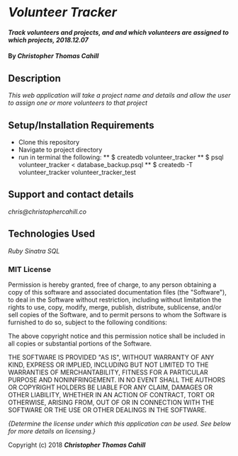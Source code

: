 # _Volunteer Tracker_

#### _Track volunteers and projects, and and which volunteers are assigned to which projects, 2018.12.07_

#### By _**Christopher Thomas Cahill**_

## Description

_This web application will take a project name and details and allow the user to assign one or more volunteers to that project_

## Setup/Installation Requirements

* Clone this repository
* Navigate to project directory
* run in terminal the following:
** $ createdb volunteer_tracker
** $ psql volunteer_tracker < database_backup.psql
** $ createdb -T volunteer_tracker volunteer_tracker_test


## Support and contact details

_chris@christophercahill.co_

## Technologies Used

_Ruby_
_Sinatra_
_SQL_

### MIT License

Permission is hereby granted, free of charge, to any person obtaining a copy of this software and associated documentation files (the "Software"), to deal in the Software without restriction, including without limitation the rights to use, copy, modify, merge, publish, distribute, sublicense, and/or sell copies of the Software, and to permit persons to whom the Software is furnished to do so, subject to the following conditions:

The above copyright notice and this permission notice shall be included in all copies or substantial portions of the Software.

THE SOFTWARE IS PROVIDED "AS IS", WITHOUT WARRANTY OF ANY KIND, EXPRESS OR IMPLIED, INCLUDING BUT NOT LIMITED TO THE WARRANTIES OF MERCHANTABILITY, FITNESS FOR A PARTICULAR PURPOSE AND NONINFRINGEMENT. IN NO EVENT SHALL THE AUTHORS OR COPYRIGHT HOLDERS BE LIABLE FOR ANY CLAIM, DAMAGES OR OTHER LIABILITY, WHETHER IN AN ACTION OF CONTRACT, TORT OR OTHERWISE, ARISING FROM, OUT OF OR IN CONNECTION WITH THE SOFTWARE OR THE USE OR OTHER DEALINGS IN THE SOFTWARE.

*{Determine the license under which this application can be used.  See below for more details on licensing.}*

Copyright (c) 2018 **_Christopher Thomas Cahill_**
